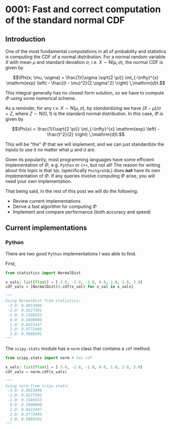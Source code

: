 # 0001: Fast and correct computation of the standard normal CDF 



## Introduction 

One of the most fundamental computations in all of probability and statistics is 
computing the CDF of a normal distribution. 
For a normal random variable $X$ with mean $\mu$ and standard deviation $\sigma$, i.e. $X \sim \mathrm{N}(\mu, \sigma)$, 
the normal CDF is given by 
<!-- $$ \Phi(x; \mu, \sigma) = \frac{1}{\sigma \sqrt{2 \pi}} \int_{-\infty}^{x} \mathrm{exp} \left( - \frac{(t - \mu)^2}{2 \sigma^2} \right) \,\mathrm{d}t. $$ -->
```math
\Phi(x; \mu, \sigma) = \frac{1}{\sigma \sqrt{2 \pi}} \int_{-\infty}^{x} \mathrm{exp} \left( - \frac{(t - \mu)^2}{2 \sigma^2} \right) \,\mathrm{d}t.
```
This integral generally has no closed-form solution, 
so we have to compute $\Phi$ using some numerical scheme. 

As a reminder, for any r.v. $X \sim \mathrm{N}(\mu, \sigma)$, 
by *standardizing* we have $(X - \mu) / \sigma = Z$, 
where $Z \sim \mathrm{N}(0, 1)$ is the standard normal distribution. 
In this case, $\Phi$ is given by 
```math
\Phi(x) = \frac{1}{\sqrt{2 \pi}} \int_{-\infty}^{x} \mathrm{exp} \left( - \frac{t^2}{2} \right) \,\mathrm{d}t.
``` 
This will be "the" $\Phi$ that we will implement, and we can just standardize the inputs to use it no matter what $\mu$ and $\sigma$ are. 

Given its popularity, most programming languages have some efficient implementation of $\Phi$, e.g. `Python` or `C++`, 
but not all! 
The reason for writing about this topic is that `SQL` (specifically `PostgreSQL`) does **not** have its own implementation of $\Phi$. 
If any queries involve computing $\Phi$ arise, you will need your own implementation. 

That being said, in the rest of this post we will do the following: 
- Review current implementations
- Derive a fast algorithm for computing $\Phi$ 
- Implement and compare performance (both accuracy and speed) 



## Current implementations 

### Python 

There are two good `Python` implementations I was able to find. 

First, 

```python
from statistics import NormalDist 

x_vals: list[float] = [-3.0, -2.0, -1.0, 0.0, 1.0, 2.0, 3.0]
cdf_vals = [NormalDist().cdf(x_val) for x_val in x_vals] 

"""
Using NormalDist from statistics: 
 -3.0: 0.0013499
 -2.0: 0.0227501
 -1.0: 0.1586553
  0.0: 0.5000000
  1.0: 0.8413447
  2.0: 0.9772499
  3.0: 0.9986501
"""
```

The `scipy.stats` module has a `norm` class that contains a `cdf` method. 

```python
from scipy.stats import norm # has cdf 

x_vals: list[float] = [-3.0, -2.0, -1.0, 0.0, 1.0, 2.0, 3.0]
cdf_vals = norm.cdf(x_vals)

"""
Using norm from scipy.stats: 
 -3.0: 0.0013499
 -2.0: 0.0227501
 -1.0: 0.1586553
  0.0: 0.5000000
  1.0: 0.8413447
  2.0: 0.9772499
  3.0: 0.9986501
"""
```